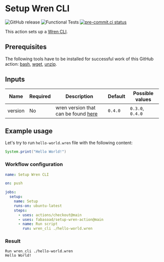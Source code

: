 # Setup Wren CLI

![GitHub release](https://img.shields.io/github/v/release/fabasoad/setup-wren-action?include_prereleases)
![Functional Tests](https://github.com/fabasoad/setup-wren-action/workflows/Functional%20Tests/badge.svg)
[![pre-commit.ci status](https://results.pre-commit.ci/badge/github/fabasoad/setup-wren-action/main.svg)](https://results.pre-commit.ci/latest/github/fabasoad/setup-wren-action/main)

This action sets up a [Wren CLI](https://wren.io/cli/).

## Prerequisites

The following tools have to be installed for successful work of this GitHub action:
[bash](https://www.gnu.org/software/bash), [wget](https://www.gnu.org/software/wget/),
[unzip](https://linux.die.net/man/1/unzip).

## Inputs

| Name    | Required | Description                                                                           | Default | Possible values  |
|---------|----------|---------------------------------------------------------------------------------------|---------|------------------|
| version | No       | wren version that can be found [here](https://github.com/wren-lang/wren-cli/releases) | `0.4.0` | `0.3.0`, `0.4.0` |

## Example usage

Let's try to run `hello-world.wren` file with the following content:

```java
System.print("Hello World!")
```

### Workflow configuration

```yaml
name: Setup Wren CLI

on: push

jobs:
  setup:
    name: Setup
    runs-on: ubuntu-latest
    steps:
      - uses: actions/checkout@main
      - uses: fabasoad/setup-wren-action@main
      - name: Run script
        run: wren_cli ./hello-world.wren
```

### Result

```shell
Run wren_cli ./hello-world.wren
Hello World!
```
